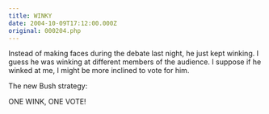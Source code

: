 ```yaml
---
title: WINKY
date: 2004-10-09T17:12:00.000Z
original: 000204.php
---
```


Instead of making faces during the debate last night, he just kept winking. I guess he was winking at different members of the audience. I suppose if he winked at me, I might be more inclined to vote for him.

The new Bush strategy:

ONE WINK, ONE VOTE!
